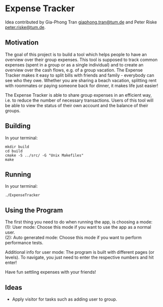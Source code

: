 # Expense Tracker

Idea contributed by Gia-Phong Tran giaphong.tran@tum.de and Peter Riske peter.riske@tum.de.

## Motivation

The goal of this project is to build a tool which helps people to have an overview over their group expenses. This tool is supposed to track common expenses (spent in a group or as a single individual) and to create an overview over the cash flows, e.g. of a group vacation. The Expense Tracker makes it easy to split bills with friends and family - everybody can see who they owe. Whether you are sharing a beach vacation, splitting rent with roommates or paying someone back for dinner, it makes life just easier!

The Expense Tracker is able to share group expenses in an efficient way, i.e. to reduce the number of necessary transactions. Users of this tool will be able to view the status of their own account and the balance of their groups.

## Building

In your terminal:

```shell
mkdir build
cd build 
cmake -S ../src/ -G "Unix Makefiles"
make
```
## Running

In your terminal:

```shell
./ExpenseTracker
```

## Using the Program 
The first thing you need to do when running the app, is choosing a mode:   
(1): User mode: Choose this mode if you want to use the app as a normal user.   
(2): Auto generated mode: Choose this mode if you want to perform performance tests.   

Additional info for user mode: The program is built with different pages (or levels). To navigate, you just need to enter the respective numbers and hit enter!

Have fun settling expenses with your friends!

## Ideas
* Apply visitor for tasks such as adding user to group.
